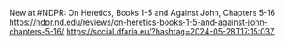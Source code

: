 New at #NDPR: On Heretics, Books 1-5 and Against John, Chapters 5-16 https://ndpr.nd.edu/reviews/on-heretics-books-1-5-and-against-john-chapters-5-16/ https://social.dfaria.eu/?hashtag=2024-05-28T17:15:03Z